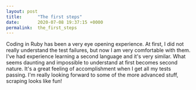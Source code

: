 ```yaml
---
layout: post
title:      "The first steps"
date:       2020-07-08 19:37:15 +0000
permalink:  the_first_steps
---
```



Coding in Ruby has been a very eye opening experience. At first, I did not really understand the test failures, but now I am very comfortable with them. I've had experience learning a second language and it's very similar. What seems daunting and impossible to understand at first becomes second nature. It's a great feeling of accomplishment when I get all my tests passing. I'm really looking forward to some of the more advanced stuff, scraping looks like fun!
